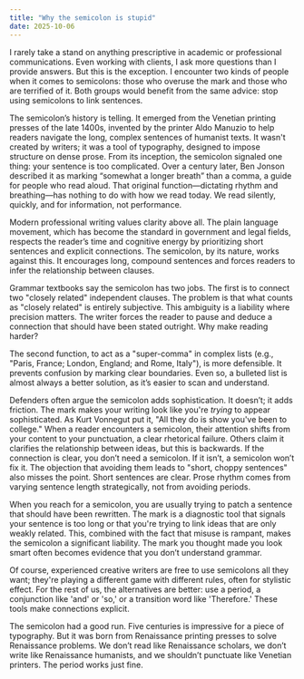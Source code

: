 ```yaml
---
title: "Why the semicolon is stupid"
date: 2025-10-06
---
```


I rarely take a stand on anything prescriptive in academic or professional communications. Even working with clients, I ask more questions than I provide answers. But this is the exception. I encounter two kinds of people when it comes to semicolons: those who overuse the mark and those who are terrified of it. Both groups would benefit from the same advice: stop using semicolons to link sentences.

The semicolon’s history is telling. It emerged from the Venetian printing presses of the late 1400s, invented by the printer Aldo Manuzio to help readers navigate the long, complex sentences of humanist texts. It wasn't created by writers; it was a tool of typography, designed to impose structure on dense prose. From its inception, the semicolon signaled one thing: your sentence is too complicated. Over a century later, Ben Jonson described it as marking “somewhat a longer breath” than a comma, a guide for people who read aloud. That original function—dictating rhythm and breathing—has nothing to do with how we read today. We read silently, quickly, and for information, not performance.

Modern professional writing values clarity above all. The plain language movement, which has become the standard in government and legal fields, respects the reader’s time and cognitive energy by prioritizing short sentences and explicit connections. The semicolon, by its nature, works against this. It encourages long, compound sentences and forces readers to infer the relationship between clauses.

Grammar textbooks say the semicolon has two jobs. The first is to connect two "closely related" independent clauses. The problem is that what counts as "closely related" is entirely subjective. This ambiguity is a liability where precision matters. The writer forces the reader to pause and deduce a connection that should have been stated outright. Why make reading harder?

The second function, to act as a "super-comma" in complex lists (e.g., "Paris, France; London, England; and Rome, Italy"), is more defensible. It prevents confusion by marking clear boundaries. Even so, a bulleted list is almost always a better solution, as it’s easier to scan and understand.

Defenders often argue the semicolon adds sophistication. It doesn’t; it adds friction. The mark makes your writing look like you're *trying* to appear sophisticated. As Kurt Vonnegut put it, "All they do is show you've been to college." When a reader encounters a semicolon, their attention shifts from your content to your punctuation, a clear rhetorical failure. Others claim it clarifies the relationship between ideas, but this is backwards. If the connection is clear, you don’t need a semicolon. If it isn’t, a semicolon won’t fix it. The objection that avoiding them leads to "short, choppy sentences" also misses the point. Short sentences are clear. Prose rhythm comes from varying sentence length strategically, not from avoiding periods.

When you reach for a semicolon, you are usually trying to patch a sentence that should have been rewritten. The mark is a diagnostic tool that signals your sentence is too long or that you're trying to link ideas that are only weakly related. This, combined with the fact that misuse is rampant, makes the semicolon a significant liability. The mark you thought made you look smart often becomes evidence that you don’t understand grammar.

Of course, experienced creative writers are free to use semicolons all they want; they're playing a different game with different rules, often for stylistic effect. For the rest of us, the alternatives are better: use a period, a conjunction like 'and' or 'so,' or a transition word like 'Therefore.' These tools make connections explicit.

The semicolon had a good run. Five centuries is impressive for a piece of typography. But it was born from Renaissance printing presses to solve Renaissance problems. We don’t read like Renaissance scholars, we don’t write like Renaissance humanists, and we shouldn’t punctuate like Venetian printers. The period works just fine.